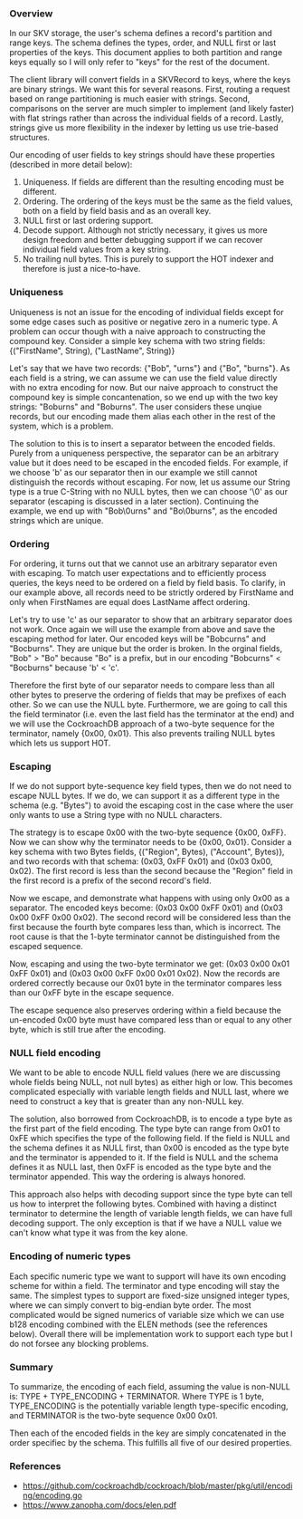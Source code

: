 ### Overview

In our SKV storage, the user's schema defines a record's partition and range keys. The schema defines the 
types, order, and NULL first or last properties of the keys. This document applies to both 
partition and range keys equally so I will only refer to "keys" for the rest of the document.


The client library will convert fields in a SKVRecord to keys, where the keys are binary strings. We want 
this for several reasons. First, routing a request based on range partitioning is much easier with strings. 
Second, comparisons on the server are much simpler to implement (and likely faster) with flat strings rather 
than across the individual fields of a record. Lastly, strings give us more flexibility in the indexer by 
letting us use trie-based structures.


Our encoding of user fields to key strings should have these properties (described in more detail 
below):
1. Uniqueness. If fields are different than the resulting encoding must be different.
2. Ordering. The ordering of the keys must be the same as the field values, both on a field by field basis and as an overall key.
3. NULL first or last ordering support.
4. Decode support. Although not strictly necessary, it gives us more design freedom and better debugging support if we can recover individual field values from a key string.
5. No trailing null bytes. This is purely to support the HOT indexer and therefore is just a nice-to-have.


### Uniqueness

Uniqueness is not an issue for the encoding of individual fields except for some edge cases such as 
positive or negative zero in a numeric type. A problem can occur though with a naive approach to constructing 
the compound key. Consider a simple key schema with two string fields: 
{("FirstName", String), ("LastName", String)}


Let's say that we have two records: {"Bob", "urns"} and {"Bo", "burns"}. As each field is a string, we can 
assume we can use the field value directly with no extra encoding for now. But our naive approach to 
construct the compound key is simple concantenation, so we end up with the two key strings: 
"Boburns" and "Boburns". The user considers these unqiue records, but our encoding made them alias 
each other in the rest of the system, which is a problem.


The solution to this is to insert a separator between the encoded fields. Purely from a uniqueness 
perspective, the separator can be an arbitrary value but it does need to be escaped in the encoded 
fields. For example, if we choose 'b' as our separator then in our example we still cannot distinguish 
the records without escaping. For now, let us assume our String type is a true C-String with no NULL bytes, 
then we can choose '\0' as our separator (escaping is discussed in a later section). Continuing the example, 
we end up with "Bob\0urns" and "Bo\0burns", as the encoded strings which are unique.


### Ordering

For ordering, it turns out that we cannot use an arbitrary separator even with escaping. To match user 
expectations and to efficiently process queries, the keys need to be ordered on a field by field basis. 
To clarify, in our example above, all records need to be strictly ordered by FirstName and only when 
FirstNames are equal does LastName affect ordering.


Let's try to use 'c' as our separator to show that an arbitrary separator does not work. Once again we will 
use the example from above and save the escaping method for later. Our encoded keys will be "Bobcurns" and 
"Bocburns". They are unique but the order is broken. In the orginal fields, "Bob" > "Bo" because "Bo" is a 
prefix, but in our encoding "Bobcurns" < "Bocburns" because 'b' < 'c'.


Therefore the first byte of our separator needs to compare less than all other bytes to preserve the 
ordering of fields that may be prefixes of each other. So we can use the NULL byte. Furthermore, 
we are going to call this the field terminator (i.e. even the last field has the terminator at the end) and 
we will use the CockroachDB approach of a two-byte sequence for the terminator, namely {0x00, 0x01}. This 
also prevents trailing NULL bytes which lets us support HOT.


### Escaping

If we do not support byte-sequence key field types, then we do not need to escape NULL bytes. If we 
do, we can support it as a different type in the schema (e.g. "Bytes") to avoid the escaping cost in the 
case where the user only wants to use a String type with no NULL characters.


The strategy is to escape 0x00 with the two-byte sequence {0x00, 0xFF}. Now we can show why the terminator 
needs to be {0x00, 0x01}. Consider a key schema with two Bytes fields, {("Region", Bytes), ("Account", Bytes)}, and two records with that schema: (0x03, 0xFF 0x01) and (0x03 0x00, 0x02). The first record is less than the 
second because the "Region" field in the first record is a prefix of the second record's field.


Now we escape, and demonstrate what happens with using only 0x00 as a separator. The encoded keys become: 
(0x03 0x00 0xFF 0x01) and (0x03 0x00 0xFF 0x00 0x02). The second record will be considered less than 
the first because the fourth byte compares less than, which is incorrect. The root cause is that the 
1-byte terminator cannot be distinguished from the escaped sequence.


Now, escaping and using the two-byte terminator we get:
(0x03 0x00 0x01 0xFF 0x01) and (0x03 0x00 0xFF 0x00 0x01 0x02). Now the records are ordered correctly 
because our 0x01 byte in the terminator compares less than our 0xFF byte in the escape sequence.


The escape sequence also preserves ordering within a field because the un-encoded 0x00 byte must have 
compared less than or equal to any other byte, which is still true after the encoding.


### NULL field encoding

We want to be able to encode NULL field values (here we are discussing whole fields being NULL, not null 
bytes) as either high or low. This becomes complicated especially with variable length fields and NULL last, 
where we need to construct a key that is greater than any non-NULL key.


The solution, also borrowed from CockroachDB, is to encode a type byte as the first part of the field 
encoding. The type byte can range from 0x01 to 0xFE which specifies the type of the following field. If the 
field is NULL and the schema defines it as NULL first, than 0x00 is encoded as the type byte and 
the terminator is appended to it. If the field is NULL and the schema defines it as NULL last, then 0xFF is 
encoded as the type byte and the terminator appended. This way the ordering is always honored.


This approach also helps with decoding support since the type byte can tell us how to interpret the 
following bytes. Combined with having a distinct terminator to determine the length of variable length 
fields, we can have full decoding support. The only exception is that if we have a NULL value we can't 
know what type it was from the key alone.


### Encoding of numeric types

Each specific numeric type we want to support will have its own encoding scheme for within a field. The 
terminator and type encoding will stay the same. The simplest types to support are fixed-size unsigned 
integer types, where we can simply convert to big-endian byte order. The most complicated would be 
signed numerics of variable size which we can use b128 encoding combined with the ELEN methods 
(see the references below). Overall there will be implementation work to support each type but I do not 
forsee any blocking problems.


### Summary

To summarize, the encoding of each field, assuming the value is non-NULL is: 
TYPE + TYPE\_ENCODING + TERMINATOR. Where TYPE is 1 byte, TYPE\_ENCODING is the potentially variable 
length type-specific encoding, and TERMINATOR is the two-byte sequence 0x00 0x01.


Then each of the encoded fields in the key are simply concatenated in the order specifiec by the schema. 
This fulfills all five of our desired properties.


### References

- https://github.com/cockroachdb/cockroach/blob/master/pkg/util/encoding/encoding.go
- https://www.zanopha.com/docs/elen.pdf
